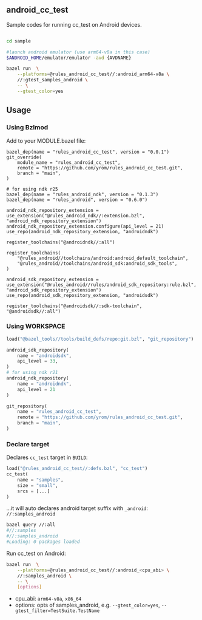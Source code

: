 ## android_cc_test

Sample codes for running cc_test on Android devices.


```sh

cd sample

#launch android emulator (use arm64-v8a in this case)
$ANDROID_HOME/emulator/emulator -avd {AVDNAME}

bazel run  \
    --platforms=@rules_android_cc_test//:android_arm64-v8a \
    //:gtest_samples_android \
    -- \
    --gtest_color=yes
```



## Usage
### Using Bzlmod

Add to your MODULE.bazel file:
```
bazel_dep(name = "rules_android_cc_test", version = "0.0.1")
git_override(
    module_name = "rules_android_cc_test",
    remote = "https://github.com/yrom/rules_android_cc_test.git",
    branch = "main",
)

# for using ndk r25
bazel_dep(name = "rules_android_ndk", version = "0.1.3")
bazel_dep(name = "rules_android", version = "0.6.0")

android_ndk_repository_extension = use_extension("@rules_android_ndk//:extension.bzl", "android_ndk_repository_extension")
android_ndk_repository_extension.configure(api_level = 21)
use_repo(android_ndk_repository_extension, "androidndk")

register_toolchains("@androidndk//:all")

register_toolchains(
    "@rules_android//toolchains/android:android_default_toolchain",
    "@rules_android//toolchains/android_sdk:android_sdk_tools",
)

android_sdk_repository_extension = use_extension("@rules_android//rules/android_sdk_repository:rule.bzl", "android_sdk_repository_extension")
use_repo(android_sdk_repository_extension, "androidsdk")

register_toolchains("@androidsdk//:sdk-toolchain", "@androidsdk//:all")
```

### Using WORKSPACE

```py
load("@bazel_tools//tools/build_defs/repo:git.bzl", "git_repository")

android_sdk_repository(
    name = "androidsdk",
    api_level = 33,
)
# for using ndk r21
android_ndk_repository(
    name = "androidndk",
    api_level = 21
)

git_repository(
    name = "rules_android_cc_test",
    remote = "https://github.com/yrom/rules_android_cc_test.git",
    branch = "main",
)
```

### Declare target

Declares `cc_test` target in `BUILD`:
```py
load("@rules_android_cc_test//:defs.bzl", "cc_test")
cc_test(
    name = "samples",
    size = "small",
    srcs = [...]
)

```
...it will auto declares android target suffix with `_android`: `//:samples_android`

```sh
bazel query //:all
#//:samples
#//:samples_android
#Loading: 0 packages loaded
```

Run cc_test on Android:
```sh
bazel run  \
    --platforms=@rules_android_cc_test//:android_<cpu_abi> \
    //:samples_android \
    -- \
    [options]
```

- cpu_abi: `arm64-v8a`, `x86_64`
- options: opts of samples_android, e.g. `--gtest_color=yes`, `--gtest_filter=TestSuite.TestName`